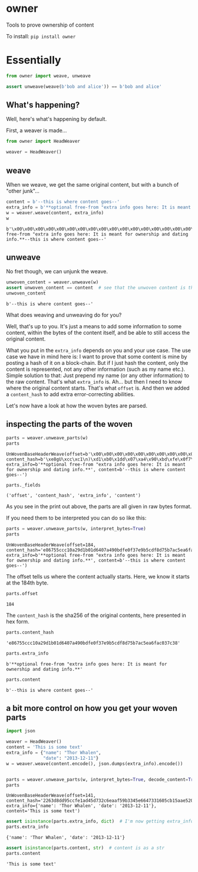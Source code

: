 # owner
Tools to prove ownership of content


To install:	```pip install owner```


# Essentially


```python
from owner import weave, unweave

assert unweave(weave(b'bob and alice')) == b'bob and alice'
```

## What's happening?

Well, here's what's happening by default.

First, a weaver is made...


```python
from owner import HeadWeaver

weaver = HeadWeaver()
```

## weave

When we weave, we get the same original content, but with a bunch of "other junk"...


```python
content = b'--this is where content goes--'
extra_info = b'**optional free-from "extra info goes here: It is meant for ownership and dating info.**'
w = weaver.weave(content, extra_info)
w
```



    b'\x00\x00\x00\x00\x00\x00\x00\x00\x00\x00\x00\x00\x00\x00\x00\x00\x00\x00\x00\x00\x00\x00\x00\x00\x00\x00\x00\x00\x00\x00\x00\x00\x00\x00\x00\x00\x00\x00\x00\x00\x00\x00\x00\x00\x00\x00\x00\x00\x00\x00\x00\x00\x00\x00\x00\x00\x00\x00\x00\x00\x00\x00\x00\xb8\xe8gU\xcc\xc1\n)\xd1\xb0\x1dd\x07\xa4\x90\xbd\xfe\x0f7\xe9\xb5\xcd\xf8\xd7[z\xc5\xeao\xac\x03|8**optional free-from "extra info goes here: It is meant for ownership and dating info.**--this is where content goes--'



## unweave

No fret though, we can unjunk the weave.


```python
unwoven_content = weaver.unweave(w)
assert unwoven_content == content  # see that the unwoven content is the same as the original content
unwoven_content
```




    b'--this is where content goes--'



What does weaving and unweaving do for you?

Well, that's up to you. It's just a means to add some information to some content, within the bytes of the content itself, and be able to still access the original content. 

What you put in the `extra_info` depends on you and your use case. 
The use case we have in mind here is: I want to prove that some content is mine by posting a hash of it on a block-chain. 
But if I just hash the content, only the content is represented, not any other information (such as my name etc.). 
Simple solution to that: Just prepend my name (or any other information) to the raw content.
That's what `extra_info` is.
Ah... but then I need to know where the original content starts. 
That's what `offset` is.
And then we added a `content_hash` to add extra error-correcting abilities. 

Let's now have a look at how the woven bytes are parsed.

## inspecting the parts of the woven


```python
parts = weaver.unweave_parts(w)
parts
```




    UnWovenBaseHeaderWeave(offset=b'\x00\x00\x00\x00\x00\x00\x00\x00\x00\x00\x00\x00\x00\x00\x00\x00\x00\x00\x00\x00\x00\x00\x00\x00\x00\x00\x00\x00\x00\x00\x00\x00\x00\x00\x00\x00\x00\x00\x00\x00\x00\x00\x00\x00\x00\x00\x00\x00\x00\x00\x00\x00\x00\x00\x00\x00\x00\x00\x00\x00\x00\x00\x00\xb8', content_hash=b'\xe8gU\xcc\xc1\n)\xd1\xb0\x1dd\x07\xa4\x90\xbd\xfe\x0f7\xe9\xb5\xcd\xf8\xd7[z\xc5\xeao\xac\x03|8', extra_info=b'**optional free-from "extra info goes here: It is meant for ownership and dating info.**', content=b'--this is where content goes--')




```python
parts._fields
```




    ('offset', 'content_hash', 'extra_info', 'content')



As you see in the print out above, the parts are all given in raw bytes format. 

If you need them to be interpreted you can do so like this:


```python
parts = weaver.unweave_parts(w, interpret_bytes=True)
parts
```




    UnWovenBaseHeaderWeave(offset=184, content_hash='e86755ccc10a29d1b01d6407a490bdfe0f37e9b5cdf8d75b7ac5ea6fac037c38', extra_info=b'**optional free-from "extra info goes here: It is meant for ownership and dating info.**', content=b'--this is where content goes--')



The offset tells us where the content actually starts. Here, we know it starts at the 184th byte.


```python
parts.offset
```




    184



The ``content_hash`` is the sha256 of the original contents, here presented in hex form.


```python
parts.content_hash
```




    'e86755ccc10a29d1b01d6407a490bdfe0f37e9b5cdf8d75b7ac5ea6fac037c38'




```python
parts.extra_info
```




    b'**optional free-from "extra info goes here: It is meant for ownership and dating info.**'




```python
parts.content
```




    b'--this is where content goes--'



## a bit more control on how you get your woven parts 


```python
import json

weaver = HeadWeaver()
content = 'This is some text'
extra_info = {"name": "Thor Whalen", 
              "date": "2013-12-11"}
w = weaver.weave(content.encode(), json.dumps(extra_info).encode())


parts = weaver.unweave_parts(w, interpret_bytes=True, decode_content=True, decode_extra_info=json.loads)
parts
```




    UnWovenBaseHeaderWeave(offset=141, content_hash='2263d8dd95ccfe1ad45d732c6eaaf59b3345e6647331605cb15aae52002dff75', extra_info={'name': 'Thor Whalen', 'date': '2013-12-11'}, content='This is some text')




```python
assert isinstance(parts.extra_info, dict)  # I'm now getting extra_info in the form of a dict
parts.extra_info
```




    {'name': 'Thor Whalen', 'date': '2013-12-11'}




```python
assert isinstance(parts.content, str)  # content is as a str
parts.content
```




    'This is some text'



